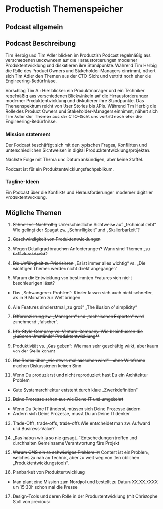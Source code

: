 # Productish Themenspeicher


## Podcast allgemein


## Podcast Beschreibung
Tim Herbig und Tim Adler blicken im Productish Podcast regelmäßig aus verschiedenen Blickwinkeln auf die Herausforderungen moderner Produktentwicklung und diskutieren ihre Standpunkte. 
Während Tim Herbig die Rolle des Product Owners und Stakeholder-Managers einnimmt, nähert sich Tim Adler den Themen aus der CTO-Sicht und vertritt noch eher die Engineering-Bedürfnisse.

Vorschlag Tim A.:
Hier blicken ein Produktmanager und ein Techniker regelmäßig aus verschiedenen Blickwinkeln auf die Herausforderungen moderner Produktentwicklung und diskutieren ihre Standpunkte. Das Themenspektrum reicht von User Stories bis APIs. 
Während Tim Herbig die Rolle des Product Owners und Stakeholder-Managers einnimmt, nähert sich Tim Adler den Themen aus der CTO-Sicht und vertritt noch eher die Engineering-Bedürfnisse.


### Mission statement
Der Podcast beschäftigt sich mit den typischen Fragen, Konflikten und unterschiedlichen Sichtweisen in digital Producktentwicklungsprojekten.

Nächste Folge mit Thema und Datum ankündigen, aber keine Staffel.

Podcast ist für ein Produktentwicklungsfachpublikum.

### Tagline-Ideen
Ein Podcast über die Konflikte und Herausforderungen moderner digitaler Produktentwicklung. 

## Mögliche Themen

1. ~~Schnell vs. Nachhaltig~~
Unterschiedliche Sichtweise auf „technical debt“
Wie gelingt der Spagat zw. „Schnelligkeit“ und „Skalierbarkeit“?

2. ~~Geschwindigkeit von Produktentwicklungen~~

3. ~~Wegen Detailgrad brauchen Anforderungen? Wann sind Themen „zu tief“ durchdacht~~?

4. ~~Die Unfähigkeit zu Priorisieren~~ 
„Es ist immer alles wichtig“ vs. „Die wichtigen Themen werden nicht direkt angegangen“

5. Warum die Entwicklung von bestimmten Features sich nicht beschleunigen lässt?
- Das „Schwangeren-Problem“: Kinder lassen sich auch nicht schneller, als in 9 Monaten zur Welt bringen

6. Alle Features sind erstmal „zu groß“
„The illusion of simplicity“

7. ~~Differenzierung zw. „Managern“ und „technischen Experten“ wird zunehmend „falscher“.~~

8. ~~Life-Style-Company vs. Venture-Company: Wie beeinflussen die „äußeren Umstände“ Produktentwicklung**~~

9. Produktivität vs. „Gas geben“: Wie man sehr geschäftig wirkt, aber kaum von der Stelle kommt

10. ~~Das Reden über „wie etwas mal aussehen wird“ - ohne Wireframe machen Diskussionen keinen Sinn~~

11. Wenn Du produzierst und nicht reproduziert hast Du ein Architektur Problem
- Gute Systemarchitektur entsteht durch klare „Zweckdefinition“

12. ~~Deine Prozesse sehen aus wie Deine IT und umgekehrt~~
- Wenn Du Deine IT änderst, müssen sich Deine Prozesse ändern
- Ändern sich Deine Prozesse, musst Du an Deine IT denken

13. Trade-Offs, trade-offs, trade-offs
Wie entscheidet man zw. Aufwand und Business-Value?

14. ~~„Das haben wir ja so nie gesagt..“~~
Entscheidungen treffen und durchhalten
Gemeinsame Verantwortung fürs Projekt

15. ~~Warum CMS ein so schwieriges Problem ist~~
Content ist ein Problem, welches zu nah an Technik, aber zu weit weg von den üblichen „Produktentwicklungstools“.

16. Planbarkeit von Produktentwicklung
- Man plant eine Mission zum Nordpol und bestellt zu Datum XX.XX.XXXX um 15:30h schon mal die Presse

17. Design-Tools und deren Rolle in der Produktentwicklung (mit Christophe Stoll von precious)
